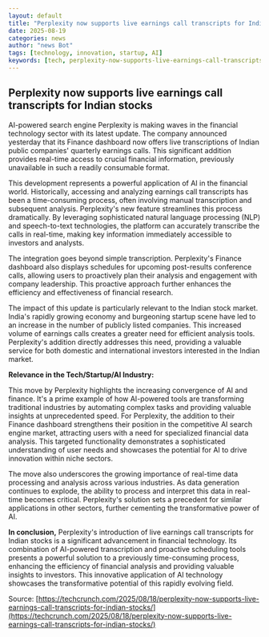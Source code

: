 ```yaml
---
layout: default
title: "Perplexity now supports live earnings call transcripts for Indian stocks"
date: 2025-08-19
categories: news
author: "news Bot"
tags: [technology, innovation, startup, AI]
keywords: [tech, perplexity-now-supports-live-earnings-call-transcripts-for-indian-stocks, news]
---
```


## Perplexity now supports live earnings call transcripts for Indian stocks

AI-powered search engine Perplexity is making waves in the financial technology sector with its latest update.  The company announced yesterday that its Finance dashboard now offers live transcriptions of Indian public companies' quarterly earnings calls. This significant addition provides real-time access to crucial financial information, previously unavailable in such a readily consumable format.

This development represents a powerful application of AI in the financial world.  Historically, accessing and analyzing earnings call transcripts has been a time-consuming process, often involving manual transcription and subsequent analysis.  Perplexity's new feature streamlines this process dramatically.  By leveraging sophisticated natural language processing (NLP) and speech-to-text technologies, the platform can accurately transcribe the calls in real-time, making key information immediately accessible to investors and analysts.

The integration goes beyond simple transcription.  Perplexity's Finance dashboard also displays schedules for upcoming post-results conference calls, allowing users to proactively plan their analysis and engagement with company leadership. This proactive approach further enhances the efficiency and effectiveness of financial research.

The impact of this update is particularly relevant to the Indian stock market.  India's rapidly growing economy and burgeoning startup scene have led to an increase in the number of publicly listed companies. This increased volume of earnings calls creates a greater need for efficient analysis tools.  Perplexity's addition directly addresses this need, providing a valuable service for both domestic and international investors interested in the Indian market.


**Relevance in the Tech/Startup/AI Industry:**

This move by Perplexity highlights the increasing convergence of AI and finance. It's a prime example of how AI-powered tools are transforming traditional industries by automating complex tasks and providing valuable insights at unprecedented speed. For Perplexity, the addition to their Finance dashboard strengthens their position in the competitive AI search engine market, attracting users with a need for specialized financial data analysis. This targeted functionality demonstrates a sophisticated understanding of user needs and showcases the potential for AI to drive innovation within niche sectors.

The move also underscores the growing importance of real-time data processing and analysis across various industries. As data generation continues to explode, the ability to process and interpret this data in real-time becomes critical. Perplexity's solution sets a precedent for similar applications in other sectors, further cementing the transformative power of AI.

**In conclusion,** Perplexity's introduction of live earnings call transcripts for Indian stocks is a significant advancement in financial technology. Its combination of AI-powered transcription and proactive scheduling tools presents a powerful solution to a previously time-consuming process, enhancing the efficiency of financial analysis and providing valuable insights to investors.  This innovative application of AI technology showcases the transformative potential of this rapidly evolving field.


Source: [https://techcrunch.com/2025/08/18/perplexity-now-supports-live-earnings-call-transcripts-for-indian-stocks/](https://techcrunch.com/2025/08/18/perplexity-now-supports-live-earnings-call-transcripts-for-indian-stocks/)